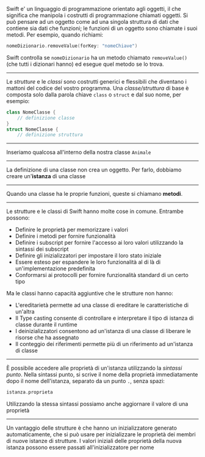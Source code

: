 Swift e' un linguaggio di programmazione orientato agli oggetti, il che significa che manipola i costrutti di programmazione chiamati oggetti.
Si può pensare ad un oggetto come ad una singola struttura di dati che contiene sia dati che funzioni; le funzioni di un oggetto sono chiamate i suoi metodi.
Per esempio, quando richiami:
```swift
nomeDizionario.removeValue(forKey: "nomeChiave")
```
Swift controlla se `nomeDizionario` ha un metodo chiamato `removeValue()` (che tutti i dizionari hanno) ed esegue quel metodo se lo trova.

---

Le _strutture_ e le _classi_ sono costrutti generici e flessibili che diventano i mattoni del codice del vostro programma.
Una _classe/struttura_ di base è composta solo dalla parola chiave `class` o `struct` e dal suo nome, per esempio:
```swift
class NomeClasse {
	// definizione classe
}
struct NomeClasse {
	// definizione struttura
```

---

Inseriamo qualcosa all'interno della nostra classe `Animale`

---

La definizione di una classe non crea un oggetto.
Per farlo, dobbiamo creare un'__istanza__ di una classe

---

Quando una classe ha le proprie funzioni, queste si chiamano __metodi__.

---

Le strutture e le classi di Swift hanno molte cose in comune. Entrambe possono:
- Definire le proprietà per memorizzare i valori
- Definire i metodi per fornire funzionalità
- Definire i subscript per fornire l'accesso ai loro valori utilizzando la sintassi dei subscript
- Definire gli inizializzatori per impostare il loro stato iniziale
- Essere esteso per espandere le loro funzionalità al di là di un'implementazione predefinita
- Conformarsi ai protocolli per fornire funzionalità standard di un certo tipo

Ma le classi hanno capacità aggiuntive che le strutture non hanno:
- L'ereditarietà permette ad una classe di ereditare le caratteristiche di un'altra
- Il Type casting consente di controllare e interpretare il tipo di istanza di classe durante il runtime
- I deinizializzatori consentono ad un'istanza di una classe di liberare le risorse che ha assegnato
- Il conteggio dei riferimenti permette più di un riferimento ad un'istanza di classe

---

È possibile accedere alle proprietà di un'istanza utilizzando la _sintassi punto_.
Nella sintassi punto, si scrive il nome della proprietà immediatamente dopo il nome dell'istanza, separato da un punto `.`, senza spazi:
```swift
istanza.proprieta
```
Utilizzando la stessa sintassi possiamo anche aggiornare il valore di una proprietà

---

Un vantaggio delle strutture è che hanno un inizializzatore generato automaticamente, che si può usare per inizializzare le proprietà dei membri di nuove istanze di strutture.
I valori iniziali delle proprietà della nuova istanza possono essere passati all'inizializzatore per nome
